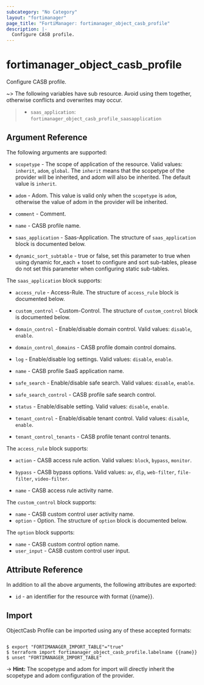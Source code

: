 ```yaml
---
subcategory: "No Category"
layout: "fortimanager"
page_title: "FortiManager: fortimanager_object_casb_profile"
description: |-
  Configure CASB profile.
---
```


# fortimanager_object_casb_profile
Configure CASB profile.

~> The following variables have sub resource. Avoid using them together, otherwise conflicts and overwrites may occur.
>- `saas_application`: `fortimanager_object_casb_profile_saasapplication`



## Argument Reference


The following arguments are supported:

* `scopetype` - The scope of application of the resource. Valid values: `inherit`, `adom`, `global`. The `inherit` means that the scopetype of the provider will be inherited, and adom will also be inherited. The default value is `inherit`.
* `adom` - Adom. This value is valid only when the `scopetype` is `adom`, otherwise the value of adom in the provider will be inherited.

* `comment` - Comment.
* `name` - CASB profile name.
* `saas_application` - Saas-Application. The structure of `saas_application` block is documented below.
* `dynamic_sort_subtable` - true or false, set this parameter to true when using dynamic for_each + toset to configure and sort sub-tables, please do not set this parameter when configuring static sub-tables.

The `saas_application` block supports:

* `access_rule` - Access-Rule. The structure of `access_rule` block is documented below.
* `custom_control` - Custom-Control. The structure of `custom_control` block is documented below.
* `domain_control` - Enable/disable domain control. Valid values: `disable`, `enable`.

* `domain_control_domains` - CASB profile domain control domains.
* `log` - Enable/disable log settings. Valid values: `disable`, `enable`.

* `name` - CASB profile SaaS application name.
* `safe_search` - Enable/disable safe search. Valid values: `disable`, `enable`.

* `safe_search_control` - CASB profile safe search control.
* `status` - Enable/disable setting. Valid values: `disable`, `enable`.

* `tenant_control` - Enable/disable tenant control. Valid values: `disable`, `enable`.

* `tenant_control_tenants` - CASB profile tenant control tenants.

The `access_rule` block supports:

* `action` - CASB access rule action. Valid values: `block`, `bypass`, `monitor`.

* `bypass` - CASB bypass options. Valid values: `av`, `dlp`, `web-filter`, `file-filter`, `video-filter`.

* `name` - CASB access rule activity name.

The `custom_control` block supports:

* `name` - CASB custom control user activity name.
* `option` - Option. The structure of `option` block is documented below.

The `option` block supports:

* `name` - CASB custom control option name.
* `user_input` - CASB custom control user input.


## Attribute Reference

In addition to all the above arguments, the following attributes are exported:
* `id` - an identifier for the resource with format {{name}}.

## Import

ObjectCasb Profile can be imported using any of these accepted formats:
```

$ export "FORTIMANAGER_IMPORT_TABLE"="true"
$ terraform import fortimanager_object_casb_profile.labelname {{name}}
$ unset "FORTIMANAGER_IMPORT_TABLE"
```
-> **Hint:** The scopetype and adom for import will directly inherit the scopetype and adom configuration of the provider.

